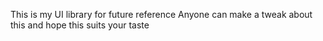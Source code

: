 This is my UI library for future reference
Anyone can make a tweak about this and hope this suits your taste
